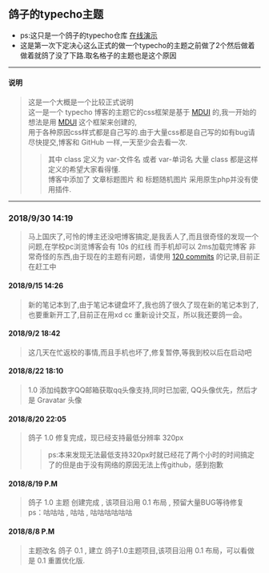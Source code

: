 ## 鸽子的typecho主题
+ ps:这只是一个鸽子的typecho仓库 <a href="http://bbs.funnyli.cn">在线演示</a>
+ 这是第一次下定决心这么正式的做一个typecho的主题之前做了2个然后做着做着就鸽了没了下路.取名格子的主题也是这个原因
* * *
#### 说明
[MDUI]:https://www.mdui.org/
> 这是一个大概是一个比较正式说明<br/>
> 这一是一个 typecho 博客的主题它的css框架是基于 [MDUI] 的,我一开始的想法是用 [MDUI] 这个框架来创建的,<br/>
> 用于各种原因css样式都是自己写的.由于大量css都是自己写的如有bug请尽快提交,博客和 GitHub 一样,一天至少会去看一次.<br/>
>> 其中 class 定义为 var-文件名 或者 var-单词名 大量 class 都是这样定义的希望大家看得懂.<br/>
>> 博客中添加了 文章标题图片 和 标题随机图片 采用原生php并没有使用插件.<br/>
* * *
### 2018/9/30 14:19
> 马上国庆了,可怜的博主还没吧博客搞定,是我丢人了,而且很奇怪的发现一个问题,在学校pc浏览博客会有 10s 的红线 而手机却可以 2ms加载完博客
> 非常奇怪的东西,由于现在的主题有问题，请使用 <a href="https://github.com/Funny002/Typecho/tree/0f6f68b438cd9b44def6c43f76ecbeba40a038fa">120 commits</a> 的记录,目前正在赶工中
#### 2018/9/15 14:26
> 新的笔记本到了,由于笔记本键盘坏了,我也鸽了很久了现在新的笔记本到了,也要重新开工了,目前正在用xd cc 重新设计交互，所以我还要鸽一会。

#### 2018/9/2  18:42
> 这几天在忙返校的事情,而且手机也坏了,修复暂停,等我到校以后在启动吧

#### 2018/8/22 18:10
> 1.0 添加纯数字QQ邮箱获取qq头像支持,同时已加密,
> QQ头像优先，然后才是 Gravatar 头像

#### 2018/8/20 22:05
> 鸽子 1.0 修复完成，现已经支持最低分辨率 320px 
> > ps:本来发现无法最低支持320px时就已经花了两个小时的时间搞定了的但是由于没有网络的原因无法上传github，感到抱歉

#### 2018/8/19 P.M
> 鸽子 1.0 主题 创建完成 , 该项目沿用 0.1 布局 , 预留大量BUG等待修复
> ps：咕咕咕 , 咕咕 , 咕咕咕咕咕咕 

#### 2018/8/8 P.M
> 主题改名 鸽子 0.1 , 建立 鸽子1.0主题项目,该项目沿用 0.1 布局，可以看做是 0.1 重置优化版.
